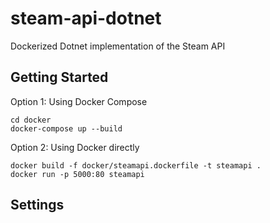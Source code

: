 # steam-api-dotnet
Dockerized Dotnet implementation of the Steam API

## Getting Started

Option 1: Using Docker Compose

```
cd docker
docker-compose up --build
```

Option 2: Using Docker directly
```
docker build -f docker/steamapi.dockerfile -t steamapi .
docker run -p 5000:80 steamapi
```

## Settings